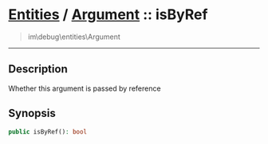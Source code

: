 # [Entities](entities.md) / [Argument](entities-Argument.md) :: isByRef
 > im\debug\entities\Argument
____

## Description
Whether this argument is passed by reference

## Synopsis
```php
public isByRef(): bool
```
